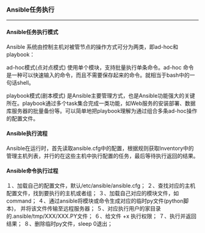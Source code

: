 ### Ansible任务执行
---

#### Ansible任务执行模式

Ansible 系统由控制主机对被管节点的操作方式可分为两类，即ad-hoc和playbook：

ad-hoc模式(点对点模式)
使用单个模块，支持批量执行单条命令。ad-hoc 命令是一种可以快速输入的命令，而且不需要保存起来的命令。就相当于bash中的一句话shell。

playbook模式(剧本模式)
是Ansible主要管理方式，也是Ansible功能强大的关键所在。playbook通过多个task集合完成一类功能，如Web服务的安装部署、数据库服务器的批量备份等。可以简单地把playbook理解为通过组合多条ad-hoc操作的配置文件。


#### Ansible执行流程

Ansible在运行时，首先读取ansible.cfg中的配置，根据规则获取Inventory中的管理主机列表，并行的在这些主机中执行配置的任务，最后等待执行返回的结果。

#### Ansible命令执行过程

１、加载自己的配置文件，默认/etc/ansible/ansible.cfg；
２、查找对应的主机配置文件，找到要执行的主机或者组；
３、加载自己对应的模块文件，如 command；
４、通过ansible将模块或命令生成对应的临时py文件(python脚本)， 并将该文件传输至远程服务器；
５、对应执行用户的家目录的.ansible/tmp/XXX/XXX.PY文件；
６、给文件 +x 执行权限；
７、执行并返回结果；
８、删除临时py文件，sleep 0退出；




